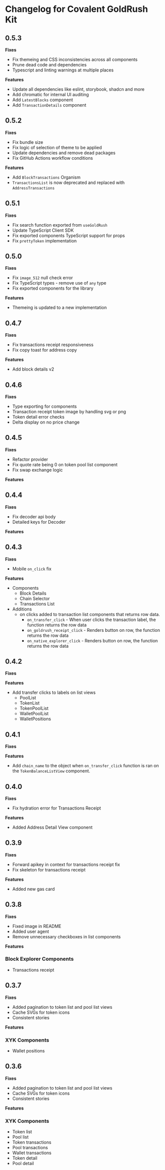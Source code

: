 # Changelog for Covalent GoldRush Kit

## 0.5.3

**Fixes**

-   Fix themeing and CSS inconsistencies across all components
-   Prune dead code and dependencies
-   Typescript and linting warnings at multiple places

**Features**

-   Update all dependencies like eslint, storybook, shadcn and more
-   Add chromatic for internal UI auditing
-   Add `LatestBlocks` component
-   Add `TransactionDetails` component

## 0.5.2

**Fixes**

-   Fix bundle size
-   Fix logic of selection of theme to be applied
-   Update dependencies and remove dead packages
-   Fix GitHub Actions workflow conditions

**Features**

-   Add `BlockTransactions` Organism
-   `TransactionsList` is now deprecated and replaced with `AddressTransactions`

## 0.5.1

**Fixes**

-   Fix search function exported from `useGoldRush`
-   Update TypeScript Client SDK
-   Fix exported components TypeScript support for props
-   Fix `prettyToken` implementation

## 0.5.0

**Fixes**

-   Fix `image_512` null check error
-   Fix TypeScript types - remove use of `any` type
-   Fix exported components for the library

**Features**

-   Themeing is updated to a new implementation

## 0.4.7

**Fixes**

-   Fix transactions receipt responsiveness
-   Fix copy toast for address copy

**Features**

-   Add block details v2

## 0.4.6

**Fixes**

-   Type exporting for components
-   Transaction receipt token image by handling svg or png
-   Token detail error checks
-   Delta display on no price change

## 0.4.5

**Fixes**

-   Refactor provider
-   Fix quote rate being 0 on token pool list component
-   Fix swap exchange logic

**Features**

## 0.4.4

**Fixes**

-   Fix decoder api body
-   Detailed keys for Decoder

**Features**

## 0.4.3

**Fixes**

-   Mobile `on_click` fix

**Features**

-   Components
    -   Block Details
    -   Chain Selector
    -   Transactions List
-   Additions
    -   on clicks added to transaction list components that returns row data.
        -   `on_transfer_click` - When user clicks the transaction label, the function returns the row data
        -   `on_goldrush_receipt_click` - Renders button on row, the function returns the row data
        -   `on_native_explorer_click` - Renders button on row, the function returns the row data

## 0.4.2

**Fixes**

**Features**

-   Add transfer clicks to labels on list views
    -   PoolList
    -   TokenList
    -   TokenPoolList
    -   WalletPoolList
    -   WalletPositions

## 0.4.1

**Fixes**

**Features**

-   Add `chain_name` to the object when `on_transfer_click` function is ran on the `TokenBalanceListView` component.

## 0.4.0

**Fixes**

-   Fix hydration error for Transactions Receipt

**Features**

-   Added Address Detail View component

## 0.3.9

**Fixes**

-   Forward apikey in context for transactions receipt fix
-   Fix skeleton for transactions receipt

**Features**

-   Added new gas card

## 0.3.8

**Fixes**

-   Fixed image in README
-   Added user agent
-   Remove unnecessary checkboxes in list components

**Features**

### Block Explorer Components

-   Transactions receipt

## 0.3.7

**Fixes**

-   Added pagination to token list and pool list views
-   Cache SVGs for token icons
-   Consistent stories

**Features**

### XYK Components

-   Wallet positions

## 0.3.6

**Fixes**

-   Added pagination to token list and pool list views
-   Cache SVGs for token icons
-   Consistent stories

**Features**

### XYK Components

-   Token list
-   Pool list
-   Token transactions
-   Pool transactions
-   Wallet transactions
-   Token detail
-   Pool detail
